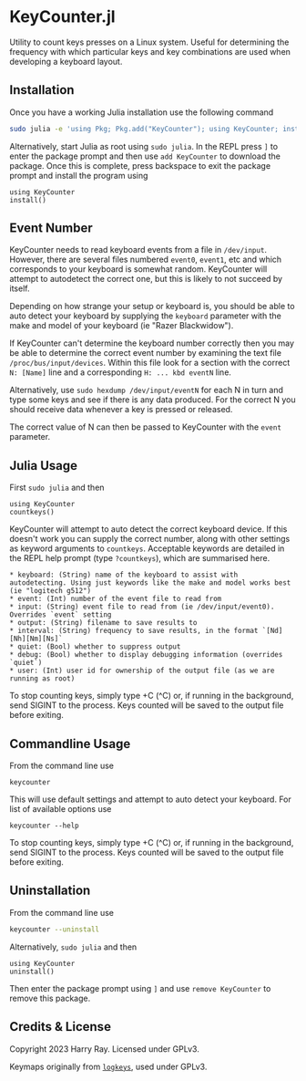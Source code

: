 # KeyCounter.jl

Utility to count keys presses on a Linux system. Useful for determining the frequency with which particular keys and key combinations are used when developing a keyboard layout.

## Installation

Once you have a working Julia installation use the following command
```bash
sudo julia -e 'using Pkg; Pkg.add("KeyCounter"); using KeyCounter; install()'
```

Alternatively, start Julia as root using `sudo julia`. In the REPL press `]` to enter the package prompt and then use `add KeyCounter` to download the package. Once this is complete, press backspace to exit the package prompt and install the program using
```julia-repl
using KeyCounter
install()
```

## Event Number

KeyCounter needs to read keyboard events from a file in `/dev/input`. However, there are several files numbered `event0`, `event1`, etc and which corresponds to your keyboard is somewhat random. KeyCounter will attempt to autodetect the correct one, but this is likely to not succeed by itself.

Depending on how strange your setup or keyboard is, you should be able to auto detect your keyboard by supplying the `keyboard` parameter with the make and model of your keyboard (ie "Razer Blackwidow").

If KeyCounter can't determine the keyboard number correctly then you may be able to determine the correct event number by examining the text file `/proc/bus/input/devices`. Within this file look for a section with the correct `N: [Name]` line and a corresponding `H: ... kbd eventN` line.

Alternatively, use `sudo hexdump /dev/input/eventN` for each N in turn and type some keys and see if there is any data produced. For the correct N you should receive data whenever a key is pressed or released.

The correct value of N can then be passed to KeyCounter with the `event` parameter.

## Julia Usage

First `sudo julia` and then
```julia-repl
using KeyCounter
countkeys()
```
KeyCounter will attempt to auto detect the correct keyboard device. If this doesn't work you can supply the correct number, along with other settings as keyword arguments to `countkeys`. Acceptable keywords are detailed in the REPL help prompt (type `?countkeys`), which are summarised here.

    * keyboard: (String) name of the keyboard to assist with autodetecting. Using just keywords like the make and model works best (ie "logitech g512")
    * event: (Int) number of the event file to read from
    * input: (String) event file to read from (ie /dev/input/event0). Overrides `event` setting
    * output: (String) filename to save results to
    * interval: (String) frequency to save results, in the format `[Nd][Nh][Nm][Ns]`
    * quiet: (Bool) whether to suppress output
    * debug: (Bool) whether to display debugging information (overrides `quiet`)
    * user: (Int) user id for ownership of the output file (as we are running as root)

To stop counting keys, simply type <CTRL>+C (^C) or, if running in the background, send SIGINT to the process. Keys counted will be saved to the output file before exiting.

## Commandline Usage

From the command line use
```
keycounter
```
This will use default settings and attempt to auto detect your keyboard. For list of available options use
```
keycounter --help
```
To stop counting keys, simply type <CTRL>+C (^C) or, if running in the background, send SIGINT to the process. Keys counted will be saved to the output file before exiting.

## Uninstallation

From the command line use
```bash
keycounter --uninstall
```

Alternatively, `sudo julia` and then
```julia-repl
using KeyCounter
uninstall()
```
Then enter the package prompt using `]` and use `remove KeyCounter` to remove this package.

## Credits & License

Copyright 2023 Harry Ray. Licensed under GPLv3.

Keymaps originally from [`logkeys`](https://github.com/kernc/logkeys), used under GPLv3.
